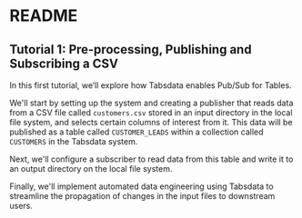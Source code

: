 # README

## Tutorial 1: Pre-processing, Publishing and Subscribing a CSV

In this first tutorial, we’ll explore how Tabsdata enables Pub/Sub for Tables.

We'll start by setting up the system and creating a publisher that reads data from a CSV file called `customers.csv` stored in an input directory in the local file system, and selects certain columns of interest from it. This data will be published as a table called `CUSTOMER_LEADS` within a collection called `CUSTOMERS` in the Tabsdata system. 

Next, we'll configure a subscriber to read data from this table and write it to an output directory on the local file system.

Finally, we'll implement automated data engineering using Tabsdata to streamline the propagation of changes in the input files to downstream users.